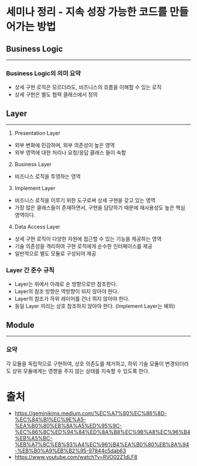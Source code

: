 # 세미나 정리 - 지속 성장 가능한 코드를 만들어가는 방법

## Business Logic
---
### Business Logic의 의미 요약
- 상세 구현 로직은 모르더라도, 비즈니스의 흐름을 이해할 수 있는 로직
- 상세 구현은 별도 협력 클래스에서 정의

## Layer
---
1. Presentation Layer
- 외부 변화에 민감하며, 외부 의존성이 높은 영역
- 외부 영역에 대한 처리나 요청/응답 클래스 들이 속함

2. Business Layer
- 비즈니스 로직을 투영하는 영역

3. Implement Layer
- 비즈니스 로직을 이루기 위한 도구로써 상세 구현을 갖고 있는 영역
- 가장 많은 클래스들이 존재하면서, 구현을 담당하기 때문에 재사용성도 높은 핵심 영역이다.

4. Data Access Layer
- 상세 구현 로직이 다양한 자원에 접근할 수 있는 기능을 제공하는 영역
- 기술 의존성을 격리하여 구현 로직에게 순수한 인터페이스를 제공
- 일반적으로 별도 모듈로 구성되어 제공

### Layer 간 준수 규칙
- Layer는 위에서 아래로 순 방향으로만 참조한다.
- Layer의 참조 방향은 역방향이 되지 않아야 한다.
- Layer의 참조가 하위 레이어를 건너 뛰지 않아야 한다.
- 동일 Layer 끼리는 상호 참조하지 않아야 한다. (Implement Layer는 예외)

## Module
---
### 요약 
각 모듈을 독립적으로 구현하여, 상호 의존도를 제거하고, 하위 기술 모듈이 변경되더라도 상위 모듈에게는 영향을 주지 않는 상태를 지속할 수 있도록 한다.

# 출처
- https://geminikims.medium.com/%EC%A7%80%EC%86%8D-%EC%84%B1%EC%9E%A5-%EA%B0%80%EB%8A%A5%ED%95%9C-%EC%86%8C%ED%94%84%ED%8A%B8%EC%9B%A8%EC%96%B4%EB%A5%BC-%EB%A7%8C%EB%93%A4%EC%96%B4%EA%B0%80%EB%8A%94-%EB%B0%A9%EB%B2%95-97844c5dab63
- https://www.youtube.com/watch?v=RVO02Z1dLF8